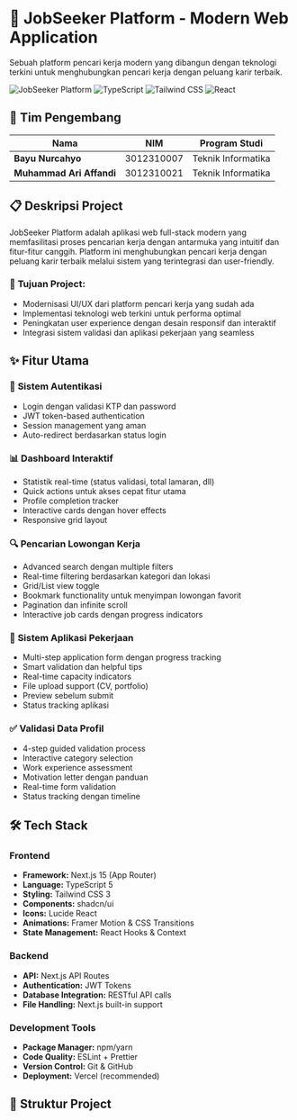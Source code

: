﻿# 🚀 JobSeeker Platform - Modern Web Application

Sebuah platform pencari kerja modern yang dibangun dengan teknologi terkini untuk menghubungkan pencari kerja dengan peluang karir terbaik.

![JobSeeker Platform](https://img.shields.io/badge/Next.js-15-black?style=for-the-badge&logo=next.js)
![TypeScript](https://img.shields.io/badge/TypeScript-5-blue?style=for-the-badge&logo=typescript)
![Tailwind CSS](https://img.shields.io/badge/Tailwind_CSS-3-38B2AC?style=for-the-badge&logo=tailwind-css)
![React](https://img.shields.io/badge/React-18-61DAFB?style=for-the-badge&logo=react)

## 👥 Tim Pengembang

| Nama | NIM | Program Studi |
|------|-----|---------------|
| **Bayu Nurcahyo** | 3012310007 | Teknik Informatika |
| **Muhammad Ari Affandi** | 3012310021 | Teknik Informatika |



## 📋 Deskripsi Project

JobSeeker Platform adalah aplikasi web full-stack modern yang memfasilitasi proses pencarian kerja dengan antarmuka yang intuitif dan fitur-fitur canggih. Platform ini menghubungkan pencari kerja dengan peluang karir terbaik melalui sistem yang terintegrasi dan user-friendly.

### 🎯 **Tujuan Project:**
- Modernisasi UI/UX dari platform pencari kerja yang sudah ada
- Implementasi teknologi web terkini untuk performa optimal
- Peningkatan user experience dengan desain responsif dan interaktif
- Integrasi sistem validasi dan aplikasi pekerjaan yang seamless

## ✨ Fitur Utama

### 🔐 **Sistem Autentikasi**
- Login dengan validasi KTP dan password
- JWT token-based authentication
- Session management yang aman
- Auto-redirect berdasarkan status login

### 📊 **Dashboard Interaktif**
- Statistik real-time (status validasi, total lamaran, dll)
- Quick actions untuk akses cepat fitur utama
- Profile completion tracker
- Interactive cards dengan hover effects
- Responsive grid layout

### 🔍 **Pencarian Lowongan Kerja**
- Advanced search dengan multiple filters
- Real-time filtering berdasarkan kategori dan lokasi
- Grid/List view toggle
- Bookmark functionality untuk menyimpan lowongan favorit
- Pagination dan infinite scroll
- Interactive job cards dengan progress indicators

### 📝 **Sistem Aplikasi Pekerjaan**
- Multi-step application form dengan progress tracking
- Smart validation dan helpful tips
- Real-time capacity indicators
- File upload support (CV, portfolio)
- Preview sebelum submit
- Status tracking aplikasi

### ✅ **Validasi Data Profil**
- 4-step guided validation process
- Interactive category selection
- Work experience assessment
- Motivation letter dengan panduan
- Real-time form validation
- Status tracking dengan timeline

## 🛠️ Tech Stack

### **Frontend**
- **Framework:** Next.js 15 (App Router)
- **Language:** TypeScript 5
- **Styling:** Tailwind CSS 3
- **Components:** shadcn/ui
- **Icons:** Lucide React
- **Animations:** Framer Motion & CSS Transitions
- **State Management:** React Hooks & Context

### **Backend**
- **API:** Next.js API Routes
- **Authentication:** JWT Tokens
- **Database Integration:** RESTful API calls
- **File Handling:** Next.js built-in support

### **Development Tools**
- **Package Manager:** npm/yarn
- **Code Quality:** ESLint + Prettier
- **Version Control:** Git & GitHub
- **Deployment:** Vercel (recommended)

## 📁 Struktur Project
